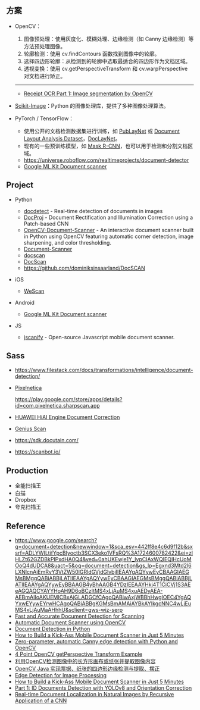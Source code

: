 
## 方案

- OpenCV：

  1. 图像预处理：使用灰度化、模糊处理、边缘检测（如 Canny 边缘检测）等方法预处理图像。
  2. 轮廓检测：使用 cv.findContours 函数找到图像中的轮廓。
  3. 选择四边形轮廓：从检测到的轮廓中选取最适合的四边形作为文档区域。
  4. 透视变换：使用 cv.getPerspectiveTransform 和 cv.warpPerspective 对文档进行矫正。

  ---

  - [Receipt OCR Part 1: Image segmentation by OpenCV](https://www.kaggle.com/code/dmitryyemelyanov/receipt-ocr-part-1-image-segmentation-by-opencv)

- [Scikit-Image](https://github.com/scikit-image/scikit-image)：Python 的图像处理库，提供了多种图像处理算法。
- PyTorch / TensorFlow：

  - 使用公开的文档检测数据集进行训练，如 [PubLayNet](https://github.com/ibm-aur-nlp/PubLayNet) 或 [Document Layout Analysis Dataset](https://paperswithcode.com/task/document-layout-analysis)，[DocLayNet](https://github.com/DS4SD/DocLayNet)。
  - 现有的一些预训练模型，如 [Mask R-CNN](https://github.com/matterport/Mask_RCNN)，也可以用于检测和分割文档区域。
  - https://universe.roboflow.com/realtimeprojects/document-detector
  - [Google ML Kit Document scanner](https://developers.google.com/ml-kit/vision/doc-scanner)

## Project

- Python

    - [docdetect](https://github.com/alessandrozamberletti/docdetect) - Real-time detection of documents in images
    - [DocProj](https://github.com/xiaoyu258/DocProj?tab=readme-ov-file) - Document Rectification and Illumination Correction using a Patch-based CNN
    - [OpenCV-Document-Scanner](https://github.com/andrewdcampbell/OpenCV-Document-Scanner) - An interactive document scanner built in Python using OpenCV featuring automatic corner detection, image sharpening, and color thresholding.
    - [Document-Scanner](https://github.com/murtazahassan/Document-Scanner)
    - [docscan](https://github.com/danielgatis/docscan)
    - [DocScan](https://github.com/Ellebam/DocScan)
    - https://github.com/dominiksinsaarland/DocSCAN

- iOS

    - [WeScan](https://github.com/WeTransfer/WeScan)

- Android

    - [Google ML Kit Document scanner](https://developers.google.com/ml-kit/vision/doc-scanner)

- JS

    - [jscanify](https://github.com/puffinsoft/jscanify?tab=readme-ov-file) - Open-source Javascript mobile document scanner.

## Sass

- https://www.filestack.com/docs/transformations/intelligence/document-detection/
- [Pixelnetica](https://www.pixelnetica.com/products/document-scanning-sdk)

  https://play.google.com/store/apps/details?id=com.pixelnetica.sharpscan.app

- [HUAWEI HiAI Engine Document Correction](https://developer.huawei.com/consumer/cn/doc/hiai-Guides/document-correction-development-guide-0000001054051737)
- [Genius Scan](https://help.thegrizzlylabs.com/article/398-better-automatic-document-detection)
- https://sdk.docutain.com/
- https://scanbot.io/

## Production

- 全能扫描王
- 白描
- Dropbox
- 夸克扫描王

## Reference

- https://www.google.com/search?q=document+detection&newwindow=1&sca_esv=442ff8e4c6d9f12b&sxsrf=ADLYWILtifYpcBIyoctb3SCX3eko1VFsRQ%3A1724600782422&ei=zlHLZt62GZDBkPIPxdHA0Q4&ved=0ahUKEwje1Y_IvpCIAxWQIEQIHcUoMOoQ4dUDCA8&uact=5&oq=document+detection&gs_lp=Egxnd3Mtd2l6LXNlcnAiEmRvY3VtZW50IGRldGVjdGlvbjIIEAAYgAQYywEyCBAAGIAEGMsBMggQABiABBjLATIIEAAYgAQYywEyCBAAGIAEGMsBMggQABiABBjLATIIEAAYgAQYywEyBBAAGB4yBhAAGB4YDzIEEAAYHkj4T1CiCVj1S3AEeAGQAQCYAYYHoAH9D6oBCzItMS4xLjAuMS4xuAEDyAEA-AEBmAIIoAKUEMICBxAjGLADGCfCAgoQABiwAxjWBBhHwgIOEC4YgAQYxwEYywEYrwHCAgoQABiABBgKGMsBmAMAiAYBkAYIkgcNNC4wLjEuMS4xLjAuMaAHhhU&sclient=gws-wiz-serp
- [Fast and Accurate Document Detection for Scanning](https://dropbox.tech/machine-learning/fast-and-accurate-document-detection-for-scanning)
- [Automatic Document Scanner using OpenCV](https://learnopencv.com/automatic-document-scanner-using-opencv/)
- [Document Detection in Python](https://medium.com/intelligentmachines/document-detection-in-python-2f9ffd26bf65)
- [How to Build a Kick-Ass Mobile Document Scanner in Just 5 Minutes](https://pyimagesearch.com/2014/09/01/build-kick-ass-mobile-document-scanner-just-5-minutes/)
- [Zero-parameter, automatic Canny edge detection with Python and OpenCV](https://pyimagesearch.com/2015/04/06/zero-parameter-automatic-canny-edge-detection-with-python-and-opencv/)
- [4 Point OpenCV getPerspective Transform Example](https://pyimagesearch.com/2014/08/25/4-point-opencv-getperspective-transform-example/)
- [利用OpenCV检测图像中的长方形画布或纸张并提取图像内容](https://www.cnblogs.com/frombeijingwithlove/p/4226489.html?spm=a2c6h.12873639.article-detail.7.1934612fet75qC)
- [OpenCV Java 实现票据、纸张的四边形边缘检测与提取、摆正](https://www.cnblogs.com/josephkim/p/8319069.html)
- [Edge Detection for Image Processing](https://sdk.docutain.com/blogartikel/edge-detection-for-image-processing)
- [How to Build a Kick-Ass Mobile Document Scanner in Just 5 Minutes](https://pyimagesearch.com/2014/09/01/build-kick-ass-mobile-document-scanner-just-5-minutes/)
- [Part 1: ID Documents Detection with YOLOv8 and Orientation Correction](https://medium.com/@paul_lefevre/id-documents-detection-with-yolov8-plus-rotation-e991192e74d2)
- [Real-time Document Localization in Natural Images by Recursive Application of a CNN](https://khurramjaved.com/RecursiveCNN.pdf)
